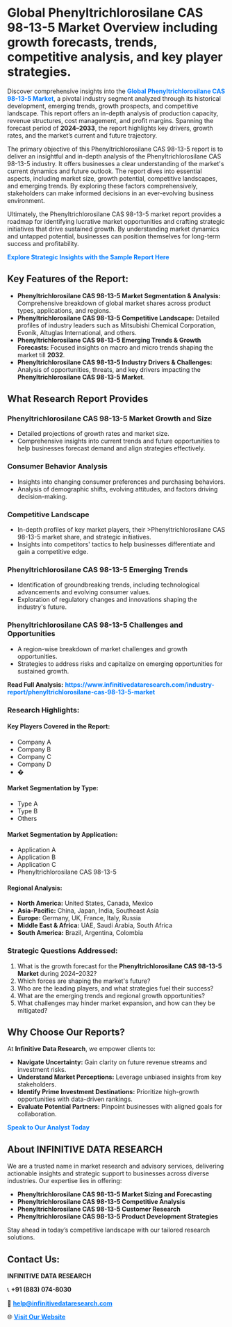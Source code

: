 <h1>Global Phenyltrichlorosilane CAS 98-13-5 Market Overview including growth forecasts, trends, competitive analysis, and key player strategies.</h1>
<p>
Discover comprehensive insights into the 
<a href="https://www.infinitivedataresearch.com/industry-report/phenyltrichlorosilane-cas-98-13-5-market" rel="dofollow" style="color: #007BFF; text-decoration: none;"><strong>Global Phenyltrichlorosilane CAS 98-13-5 Market</strong></a>, a pivotal industry segment analyzed through its historical development, emerging trends, growth prospects, and competitive landscape. This report offers an in-depth analysis of production capacity, revenue structures, cost management, and profit margins. Spanning the forecast period of <strong>2024–2033</strong>, the report highlights key drivers, growth rates, and the market’s current and future trajectory.
</p>
<p>
The primary objective of this Phenyltrichlorosilane CAS 98-13-5 report is to deliver an insightful and in-depth analysis of the Phenyltrichlorosilane CAS 98-13-5 industry. It offers businesses a clear understanding of the market's current dynamics and future outlook. The report dives into essential aspects, including market size, growth potential, competitive landscapes, and emerging trends. By exploring these factors comprehensively, stakeholders can make informed decisions in an ever-evolving business environment.
</p>
<p>
Ultimately, the Phenyltrichlorosilane CAS 98-13-5 market report provides a roadmap for identifying lucrative market opportunities and crafting strategic initiatives that drive sustained growth. By understanding market dynamics and untapped potential, businesses can position themselves for long-term success and profitability.
</p>
<p>
<a href="https://www.infinitivedataresearch.com/request-sample/reportId=103087" style="color: #007BFF; text-decoration: none;"><strong>Explore Strategic Insights with the Sample Report Here</strong></a>
</p>

<h2>Key Features of the Report:</h2>
<ul>
<li><strong>Phenyltrichlorosilane CAS 98-13-5 Market Segmentation & Analysis:</strong> Comprehensive breakdown of global market shares across product types, applications, and regions.</li>
<li><strong>Phenyltrichlorosilane CAS 98-13-5 Competitive Landscape:</strong> Detailed profiles of industry leaders such as Mitsubishi Chemical Corporation, Evonik, Altuglas International, and others.</li>
<li><strong>Phenyltrichlorosilane CAS 98-13-5 Emerging Trends & Growth Forecasts:</strong> Focused insights on macro and micro trends shaping the market till <strong>2032</strong>.</li>
<li><strong>Phenyltrichlorosilane CAS 98-13-5 Industry Drivers & Challenges:</strong> Analysis of opportunities, threats, and key drivers impacting the <strong>Phenyltrichlorosilane CAS 98-13-5 Market</strong>.</li>
</ul>

<h2>What Research Report Provides</h2>
<h3>Phenyltrichlorosilane CAS 98-13-5 Market Growth and Size</h3>
<ul>
<li>Detailed projections of growth rates and market size.</li>
<li>Comprehensive insights into current trends and future opportunities to help businesses forecast demand and align strategies effectively.</li>
</ul>

<h3>Consumer Behavior Analysis</h3>
<ul>
<li>Insights into changing consumer preferences and purchasing behaviors.</li>
<li>Analysis of demographic shifts, evolving attitudes, and factors driving decision-making.</li>
</ul>

<h3>Competitive Landscape</h3>
<ul>
<li>In-depth profiles of key market players, their >Phenyltrichlorosilane CAS 98-13-5 market share, and strategic initiatives.</li>
<li>Insights into competitors' tactics to help businesses differentiate and gain a competitive edge.</li>
</ul>

<h3>Phenyltrichlorosilane CAS 98-13-5 Emerging Trends</h3>
<ul>
<li>Identification of groundbreaking trends, including technological advancements and evolving consumer values.</li>
<li>Exploration of regulatory changes and innovations shaping the industry's future.</li>
</ul>

<h3>Phenyltrichlorosilane CAS 98-13-5 Challenges and Opportunities</h3>
<ul>
<li>A region-wise breakdown of market challenges and growth opportunities.</li>
<li>Strategies to address risks and capitalize on emerging opportunities for sustained growth.</li>
</ul>
<p><strong>Read Full Analysis:</strong> <a href="https://www.infinitivedataresearch.com/industry-report/phenyltrichlorosilane-cas-98-13-5-market" rel="dofollow" style="color: #007BFF; text-decoration: none;"><strong>https://www.infinitivedataresearch.com/industry-report/phenyltrichlorosilane-cas-98-13-5-market</strong></a></p>
<h3>Research Highlights:</h3>
<h4>Key Players Covered in the Report:</h4>
<ul><li>Company A</li><li>Company B</li><li>Company C</li><li>Company D</li><li>�</li></ul>
<h4>Market Segmentation by Type:</h4>
<ul><li>Type A</li><li>Type B</li><li>Others</li></ul>
<h4>Market Segmentation by Application:</h4>
<ul><li>Application A</li><li>Application B</li><li>Application C</li><li>Phenyltrichlorosilane CAS 98-13-5</li></ul>

<h4>Regional Analysis:</h4>
<ul>
<li><strong>North America:</strong> United States, Canada, Mexico</li>
<li><strong>Asia-Pacific:</strong> China, Japan, India, Southeast Asia</li>
<li><strong>Europe:</strong> Germany, UK, France, Italy, Russia</li>
<li><strong>Middle East & Africa:</strong> UAE, Saudi Arabia, South Africa</li>
<li><strong>South America:</strong> Brazil, Argentina, Colombia</li>
</ul>

<h3>Strategic Questions Addressed:</h3>
<ol>
<li>What is the growth forecast for the <strong>Phenyltrichlorosilane CAS 98-13-5 Market</strong> during 2024–2032?</li>
<li>Which forces are shaping the market's future?</li>
<li>Who are the leading players, and what strategies fuel their success?</li>
<li>What are the emerging trends and regional growth opportunities?</li>
<li>What challenges may hinder market expansion, and how can they be mitigated?</li>
</ol>

<h2>Why Choose Our Reports?</h2>
<p>At <strong>Infinitive Data Research</strong>, we empower clients to:</p>
<ul>
<li><strong>Navigate Uncertainty:</strong> Gain clarity on future revenue streams and investment risks.</li>
<li><strong>Understand Market Perceptions:</strong> Leverage unbiased insights from key stakeholders.</li>
<li><strong>Identify Prime Investment Destinations:</strong> Prioritize high-growth opportunities with data-driven rankings.</li>
<li><strong>Evaluate Potential Partners:</strong> Pinpoint businesses with aligned goals for collaboration.</li>
</ul>
<p><a href="https://www.infinitivedataresearch.com/industry-report/phenyltrichlorosilane-cas-98-13-5-market" rel="dofollow" style="color: #007BFF; text-decoration: none;"><strong>Speak to Our Analyst Today</strong></a></p>

<h2>About INFINITIVE DATA RESEARCH</h2>
<p>We are a trusted name in market research and advisory services, delivering actionable insights and strategic support to businesses across diverse industries. Our expertise lies in offering:</p>
<ul>
<li><strong>Phenyltrichlorosilane CAS 98-13-5 Market Sizing and Forecasting</strong></li>
<li><strong>Phenyltrichlorosilane CAS 98-13-5 Competitive Analysis</strong></li>
<li><strong>Phenyltrichlorosilane CAS 98-13-5 Customer Research</strong></li>
<li><strong>Phenyltrichlorosilane CAS 98-13-5 Product Development Strategies</strong></li>
</ul>
<p>Stay ahead in today’s competitive landscape with our tailored research solutions.</p>

<h2>Contact Us:</h2>
<p><strong>INFINITIVE DATA RESEARCH</strong></p>
<p>📞 <strong>+91 (883) 074-8030</strong></p>
<p>📧 <strong><a href="mailto:help@infinitivedataresearch.com" style="color: #007BFF;">help@infinitivedataresearch.com</a></strong></p>
<p>🌐 <strong><a href="https://www.infinitivedataresearch.com" rel="dofollow" style="color: #007BFF;">Visit Our Website</a></strong></p>